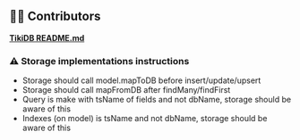 ## 🧑‍💻 Contributors

**[TikiDB README.md](../README.md)**


### ⚠ Storage implementations instructions
- Storage should call model.mapToDB before insert/update/upsert
- Storage should call mapFromDB after findMany/findFirst 
- Query is make with tsName of fields and not dbName, storage should be aware of this
- Indexes (on model) is tsName and not dbName, storage should be aware of this